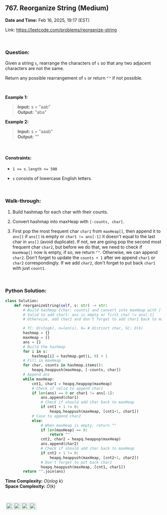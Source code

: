 ## 767. Reorganize String (Medium)
**Date and Time:** Feb 16, 2025, 19:17 (EST)

Link: https://leetcode.com/problems/reorganize-string

<br>

### Question:
Given a string `s`, rearrange the characters of `s` so that any two adjacent characters are not the same.

Return any possible rearrangement of `s` or return `""` if not possible.

<br>

**Example 1:**
> **Input:** s = "aab" <br>
> **Output:** "aba"

**Example 2:**
> **Input:** s = "aaab" <br>
> **Output:** ""

<br>

#### Constraints:
* `1 <= s.length <= 500`

* `s` consists of lowercase English letters.

<br>

### Walk-through: 
1. Build hashmap for each char with their counts.

2. Convert hashmap into maxHeap with `[-counts, char]`.

3. First pop the most frequent char `char1` from `maxHeap[]`, then append it to `ans[]` if `ans[]` is empty or `char1 != ans[-1]` it doesn't equal to the last char in `ans[]` (avoid duplicate). If not, we are going pop the second most frequent char `char2`, but before we do that, we need to check if `maxHeap[]` now is empty, if so, we return `""`. Otherwise, we can append `char2`. Don't forget to update the `counts + 1` after we append `char1` or `char2` correspondingly. If we add `char2`, don't forget to put back `char1` with just `count1`.

<br>

### Python Solution:
```python
class Solution:
    def reorganizeString(self, s: str) -> str:
        # Build hashmap {char: counts} and convert into maxHeap with [-cnt, char]
        # Valid to add char1: ans is empty or first_char != ans[-1]
        # Otherwise, add char2 and don't forget to add char1 back to maxHeap

        # TC: O(nlogk), n=len(s), k= # distinct char, SC: O(k)
        hashmap = {}
        maxHeap = []
        ans = []
        # Build the hashmap
        for i in s:
            hashmap[i] = hashmap.get(i, 0) + 1
        # Fill in maxHeap
        for char, counts in hashmap.items():
            heapq.heappush(maxHeap, [-counts, char])
        # Append ans
        while maxHeap:
            cnt1, char1 = heapq.heappop(maxHeap)
            # Check if valid to append char1
            if len(ans) == 0 or char1 != ans[-1]:
                ans.append(char1)
                # Check if should add char back to maxHeap
                if cnt1 + 1 != 0:
                    heapq.heappush(maxHeap, [cnt1+1, char1])
            # Case to append char2
            else:
                # When maxHeap is empty, return ""
                if len(maxHeap) == 0:
                    return ""
                cnt2, char2 = heapq.heappop(maxHeap)
                ans.append(char2)
                # Check if should add char back to maxHeap
                if cnt2 + 1 != 0:
                    heapq.heappush(maxHeap, [cnt2+1, char2])
                # Don't forget to put back char1
                heapq.heappush(maxHeap, [cnt1, char1])
        return "".join(ans)
```
**Time Complexity:** $O(nlog\ k)$ <br>
**Space Complexity:** $O(k)$

<br>

<img style="height:22px!important;margin-left:3px;vertical-align:text-bottom;" src="https://mirrors.creativecommons.org/presskit/icons/cc.svg?ref=chooser-v1" alt="CC BY-NC-SA" title="CC BY-NC-SA"><img style="height:22px!important;margin-left:3px;vertical-align:text-bottom;" src="https://mirrors.creativecommons.org/presskit/icons/by.svg?ref=chooser-v1" alt="BY: credit must be given to the creator" title="BY: credit must be given to the creator"><img style="height:22px!important;margin-left:3px;vertical-align:text-bottom;" src="https://mirrors.creativecommons.org/presskit/icons/nc.svg?ref=chooser-v1" alt="NC: Only noncommercial uses of the work are permitted" title="NC: Only noncommercial uses of the work are permitted"><img style="height:22px!important;margin-left:3px;vertical-align:text-bottom;" src="https://mirrors.creativecommons.org/presskit/icons/sa.svg?ref=chooser-v1" alt="SA: Adaptations must be shared under the same terms" title="SA: Adaptations must be shared under the same terms">